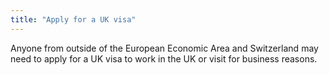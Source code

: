 ```yaml
---
title: "Apply for a UK visa"
---
```

Anyone from outside of the European Economic Area and Switzerland may need to apply for a UK visa to work in the UK or visit for business reasons.
